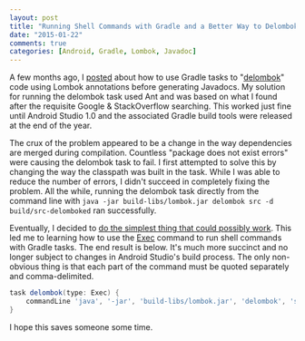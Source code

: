 ```yaml
---
layout: post
title: "Running Shell Commands with Gradle and a Better Way to Delombok"
date: "2015-01-22"
comments: true
categories: [Android, Gradle, Lombok, Javadoc]
---
```


A few months ago, I [posted](http://andydyer.org/blog/2014/09/29/delombok-and-javadoc-with-gradle/) about how to use Gradle tasks to "[delombok](http://projectlombok.org/features/delombok.html)" code using Lombok annotations before generating Javadocs. My solution for running the delombok task used Ant and was based on what I found after the requisite Google & StackOverflow searching. This worked just fine until Android Studio 1.0 and the associated Gradle build tools were released at the end of the year.

The crux of the problem appeared to be a change in the way dependencies are merged during compilation. Countless "package does not exist errors" were causing the delombok task to fail. I first attempted to solve this by changing the way the classpath was built in the task. While I was able to reduce the number of errors, I didn't succeed in completely fixing the problem. All the while, running the delombok task directly from the command line with `java -jar build-libs/lombok.jar delombok src -d build/src-delomboked` ran successfully.

Eventually, I decided to [do the simplest thing that could possibly work](http://c2.com/xp/DoTheSimplestThingThatCouldPossiblyWork.html). This led me to learning how to use the [Exec](http://www.gradle.org/docs/current/dsl/org.gradle.api.tasks.Exec.html) command to run shell commands with Gradle tasks. The end result is below. It's much more succinct and no longer subject to changes in Android Studio's build process. The only non-obvious thing is that each part of the command must be quoted separately and comma-delimited.

```groovy
task delombok(type: Exec) {
    commandLine 'java', '-jar', 'build-libs/lombok.jar', 'delombok', 'src', '-d', 'build/src-delomboked'
}
```

I hope this saves someone some time.